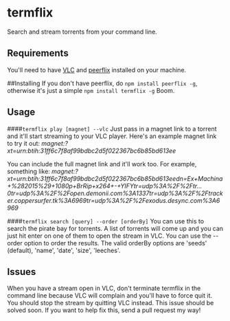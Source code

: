# termflix
Search and stream torrents from your command line.

## Requirements
You'll need to have [VLC](http://www.videolan.org/vlc/index.html) and [peerflix](https://github.com/mafintosh/peerflix) installed on your machine. 

##Installing
If you don't have peerflix, do `npm install peerflix -g`, otherwise it's just a simple `npm install termflix -g` Boom.

## Usage
####`termflix play [magnet] --vlc`
Just pass in a magnet link to a torrent and it'll start streaming to your VLC player. Here's an example magnet link to try it out: *magnet:?xt=urn:btih:31ff6c7f8af99bdbc2d5f022367bc6b85bd613ee*

You can include the full magnet link and it'll work too. For example, something like:
*magnet:?xt=urn:btih:31ff6c7f8af99bdbc2d5f022367bc6b85bd613eedn=Ex+Machina+%282015%29+1080p+BrRip+x264+-+YIFYtr=udp%3A%2F%2Ftr…0tr=udp%3A%2F%2Fopen.demonii.com%3A1337tr=udp%3A%2F%2Ftracker.coppersurfer.tk%3A6969tr=udp%3A%2F%2Fexodus.desync.com%3A6969*

####`termflix search [query] --order [orderBy]`
You can use this to search the pirate bay for torrents. A list of torrents will come up and you can just hit enter on one of them to open the stream in VLC. You can use the --order option to order the results. The valid orderBy options are 'seeds' (default), 'name', 'date', 'size', 'leeches'.

## Issues
When you have a stream open in VLC, don't terminate termflix in the command line because VLC will complain and you'll have to force quit it. You should stop the stream by quitting VLC instead. This issue should be solved soon. If you want to help fix this, send a pull request my way!
